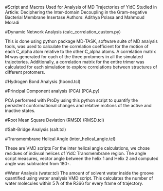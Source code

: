 #Script and Macros Used for Analysis of MD Trajectories of YidC Studied in Article: Deciphering the Inter-domain Decoupling in the Gram-negative Bacterial Membrane Insertase Authors: Adithya Polasa and Mahmoud Moradi

#Dynamic Network Analysis (calc_correlation_custom.py)

This is done using python package MD-TASK, software suite of MD analysis tools, was used to calculate the correlation coefficient for the motion of each C_alpha atom relative to the other C_alpha atoms. A correlation matrix M was generated for each of the three protomers in all the simulated trajectories. Additionally, a correlation matrix for the entire trimer was calculated for each simulation to explore correlations between structures of different protomers.

#Hydrogen Bond Analysis (hbond.tcl)

#Principal Component analysis (PCA) (PCA.py)

PCA performed with ProDy using this python script to quantify the persistent conformational changes and relative motions of the active and inactive states.

#Root Mean Square Deviation (RMSD) (RMSD.tcl)

#Salt-Bridge Analysis (salt.tcl)

#Transmembrane Helical Angle (inter_helical_angle.tcl)

These are VMD scripts For the inter helical angle calculations, we chose residues of indivual helices of YidC Transmembrane region. The angle script measures, vector angle between the helix 1 and Helix 2 and computed angle was subtracted from 180◦.

#Water Analysis (water.tcl)
The amount of solvent water inside the groove quantified using water analysis VMD script. This calculates the number of water molecules within 5 ̊A of the R366 for every frame of trajectory.

